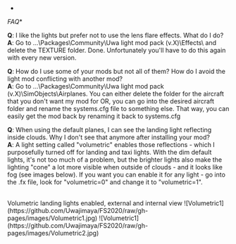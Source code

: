 *
*FAQ**

**Q**: I like the lights but prefer not to use the lens flare effects. What do I do?<br>
**A**: Go to ...\Packages\Community\Uwa light mod pack (v.X)\Effects\ and delete the TEXTURE folder. Done. Unfortunately you'll have to do this again with every new version.

**Q**: How do I use some of your mods but not all of them? How do I avoid the light mod conflicting with another mod?<br>
**A**: Go to ...\Packages\Community\Uwa light mod pack (v.X)\SimObjects\Airplanes. You can either delete the folder for the aircraft that you don't want my mod for OR, you can go into the desired aircraft folder and rename the systems.cfg file to something else. That way, you can easily get the mod back by renaming it back to systems.cfg

**Q**: When using the default planes, I can see the landing light reflecting inside clouds. Why I don't see that anymore after installing your mod?<br>
**A**: A light setting called "volumetric" enables those reflections - which I purposefully turned off for landing and taxi lights. With the dim default lights, it's not too much of a problem, but the brighter lights also make the lighting "cone" a lot more visible when outside of clouds - and it looks like fog (see images below). If you want you can enable it for any light - go into the .fx file, look for "volumetric=0" and change it to "volumetric=1".

<br>
Volumetric landing lights enabled, external and internal view
![Volumetric1](https://github.com/Uwajimaya/FS2020/raw/gh-pages/images/Volumetric1.jpg)
![Volumetric1](https://github.com/Uwajimaya/FS2020/raw/gh-pages/images/Volumetric2.jpg)
